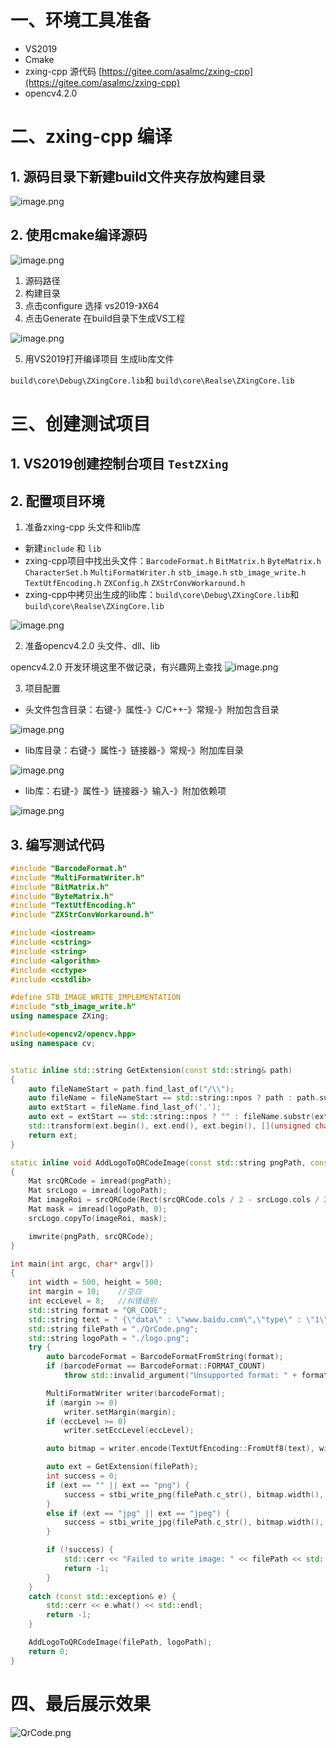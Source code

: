 # 一、环境工具准备
- VS2019
- Cmake
- zxing-cpp 源代码 [https://gitee.com/asalmc/zxing-cpp](https://gitee.com/asalmc/zxing-cpp)
- opencv4.2.0
# 二、zxing-cpp 编译
## 1. 源码目录下新建build文件夹存放构建目录
![image.png](https://cdn.nlark.com/yuque/0/2022/png/29411390/1671605784232-9e127030-99eb-472c-ace6-ca44c92c568e.png#averageHue=%23201e1c&clientId=u23b55681-6263-4&crop=0&crop=0&crop=1&crop=1&from=paste&height=279&id=uead410ed&margin=%5Bobject%20Object%5D&name=image.png&originHeight=279&originWidth=491&originalType=binary&ratio=1&rotation=0&showTitle=false&size=18838&status=done&style=none&taskId=u781508e1-25bd-405b-9d20-8ec5d08f8f8&title=&width=491)
## 2. 使用cmake编译源码
![image.png](https://cdn.nlark.com/yuque/0/2022/png/29411390/1671605936020-89f1a7a1-0b81-403b-9f6e-591cf1312f09.png#averageHue=%23f7d6d5&clientId=u23b55681-6263-4&crop=0&crop=0&crop=1&crop=1&from=paste&height=631&id=u79229bf2&margin=%5Bobject%20Object%5D&name=image.png&originHeight=631&originWidth=819&originalType=binary&ratio=1&rotation=0&showTitle=false&size=32015&status=done&style=none&taskId=u2a1c589e-e76d-4f3d-85c1-646659df742&title=&width=819)

1. 源码路径
2. 构建目录
3. 点击configure 选择 vs2019-》X64
4. 点击Generate 在build目录下生成VS工程

![image.png](https://cdn.nlark.com/yuque/0/2022/png/29411390/1671606067963-af385b2a-402e-4781-b9d1-3332fad8344b.png#averageHue=%23211f1d&clientId=u23b55681-6263-4&crop=0&crop=0&crop=1&crop=1&from=paste&height=474&id=u739e9ccd&margin=%5Bobject%20Object%5D&name=image.png&originHeight=474&originWidth=238&originalType=binary&ratio=1&rotation=0&showTitle=false&size=11376&status=done&style=none&taskId=u3387590b-4280-480d-8d7e-afa4e17185f&title=&width=238)

5. 用VS2019打开编译项目 生成lib库文件

`build\core\Debug\ZXingCore.lib`和 `build\core\Realse\ZXingCore.lib`
# 三、创建测试项目
## 1. VS2019创建控制台项目 `TestZXing`
## 2. 配置项目环境

1. 准备zxing-cpp 头文件和lib库
- 新建`include` 和 `lib`  
- zxing-cpp项目中找出头文件：`BarcodeFormat.h` `BitMatrix.h` `ByteMatrix.h` `CharacterSet.h` `MultiFormatWriter.h` `stb_image.h` `stb_image_write.h` `TextUtfEncoding.h` `ZXConfig.h` `ZXStrConvWorkaround.h`  
- zxing-cpp中拷贝出生成的lib库：`build\core\Debug\ZXingCore.lib`和 `build\core\Realse\ZXingCore.lib`

![image.png](https://cdn.nlark.com/yuque/0/2022/png/29411390/1671606998937-cf6b9c91-940e-4d45-8c46-85cfd9b0681b.png#averageHue=%231f1d1b&clientId=u23b55681-6263-4&crop=0&crop=0&crop=1&crop=1&from=paste&height=106&id=u3d1381d7&margin=%5Bobject%20Object%5D&name=image.png&originHeight=106&originWidth=176&originalType=binary&ratio=1&rotation=0&showTitle=false&size=1972&status=done&style=none&taskId=ubd851dbf-e1b3-4d8b-a6bb-10f539261bc&title=&width=176)

2. 准备opencv4.2.0 头文件、dll、lib

opencv4.2.0 开发环境这里不做记录，有兴趣网上查找
![image.png](https://cdn.nlark.com/yuque/0/2022/png/29411390/1671606977538-9a69e4b3-d2bb-4096-a087-35ab7d5f6371.png#averageHue=%23201e1b&clientId=u23b55681-6263-4&crop=0&crop=0&crop=1&crop=1&from=paste&height=123&id=ud4e4b45f&margin=%5Bobject%20Object%5D&name=image.png&originHeight=123&originWidth=182&originalType=binary&ratio=1&rotation=0&showTitle=false&size=2008&status=done&style=none&taskId=u2bc1c087-743e-42e0-9f61-4d556b12a33&title=&width=182)

3. 项目配置
- 头文件包含目录：右键-》属性-》C/C++-》常规-》附加包含目录

![image.png](https://cdn.nlark.com/yuque/0/2022/png/29411390/1671607230871-0a58e078-4a55-4943-8b7d-534ed8309358.png#averageHue=%23fbf1b7&clientId=u23b55681-6263-4&crop=0&crop=0&crop=1&crop=1&from=paste&height=140&id=u1d4f4b78&margin=%5Bobject%20Object%5D&name=image.png&originHeight=140&originWidth=235&originalType=binary&ratio=1&rotation=0&showTitle=false&size=3827&status=done&style=none&taskId=u0b2a0c87-fa5e-4afa-a9c3-56a9175a439&title=&width=235)

- lib库目录：右键-》属性-》链接器-》常规-》附加库目录

![image.png](https://cdn.nlark.com/yuque/0/2022/png/29411390/1671607361973-0967c506-8deb-4691-a23d-57f9eada6bcb.png#averageHue=%23fbf2b8&clientId=u23b55681-6263-4&crop=0&crop=0&crop=1&crop=1&from=paste&height=113&id=u34a51db0&margin=%5Bobject%20Object%5D&name=image.png&originHeight=113&originWidth=174&originalType=binary&ratio=1&rotation=0&showTitle=false&size=2727&status=done&style=none&taskId=u0017412b-0b51-40e3-89fb-78bd35934ca&title=&width=174)

- lib库：右键-》属性-》链接器-》输入-》附加依赖项

![image.png](https://cdn.nlark.com/yuque/0/2022/png/29411390/1671607440072-931a3b46-2129-4969-8c35-4ed01c36ce94.png#clientId=u23b55681-6263-4&crop=0&crop=0&crop=1&crop=1&from=paste&height=133&id=uae311436&margin=%5Bobject%20Object%5D&name=image.png&originHeight=133&originWidth=165&originalType=binary&ratio=1&rotation=0&showTitle=false&size=3898&status=done&style=none&taskId=uc4006bbf-5acd-47be-8099-9bd697241a5&title=&width=165)
## 3. 编写测试代码
```cpp
#include "BarcodeFormat.h"
#include "MultiFormatWriter.h"
#include "BitMatrix.h"
#include "ByteMatrix.h"
#include "TextUtfEncoding.h"
#include "ZXStrConvWorkaround.h"

#include <iostream>
#include <cstring>
#include <string>
#include <algorithm>
#include <cctype>
#include <cstdlib>

#define STB_IMAGE_WRITE_IMPLEMENTATION
#include "stb_image_write.h"
using namespace ZXing;

#include<opencv2/opencv.hpp>  
using namespace cv;


static inline std::string GetExtension(const std::string& path)
{
	auto fileNameStart = path.find_last_of("/\\");
	auto fileName = fileNameStart == std::string::npos ? path : path.substr(fileNameStart + 1);
	auto extStart = fileName.find_last_of('.');
	auto ext = extStart == std::string::npos ? "" : fileName.substr(extStart + 1);
	std::transform(ext.begin(), ext.end(), ext.begin(), [](unsigned char c) { return std::tolower(c); });
	return ext;
}

static inline void AddLogoToQRCodeImage(const std::string pngPath, const std::string logoPath)
{
	Mat srcQRCode = imread(pngPath);
	Mat srcLogo = imread(logoPath);
	Mat imageRoi = srcQRCode(Rect(srcQRCode.cols / 2 - srcLogo.cols / 2, srcQRCode.rows / 2 - srcLogo.rows / 2, srcLogo.cols, srcLogo.rows));
	Mat mask = imread(logoPath, 0);
	srcLogo.copyTo(imageRoi, mask);

	imwrite(pngPath, srcQRCode);
}

int main(int argc, char* argv[])
{
	int width = 500, height = 500;
	int margin = 10;    //空白
	int eccLevel = 8;	//纠错级别
	std::string format = "QR_CODE";
	std::string text = " {\"data\" : \"www.baidu.com\",\"type\" : \"1\"} ";
	std::string filePath = "./QrCode.png";
	std::string logoPath = "./logo.png";
	try {
		auto barcodeFormat = BarcodeFormatFromString(format);
		if (barcodeFormat == BarcodeFormat::FORMAT_COUNT)
			throw std::invalid_argument("Unsupported format: " + format);

		MultiFormatWriter writer(barcodeFormat);
		if (margin >= 0)
			writer.setMargin(margin);
		if (eccLevel >= 0)
			writer.setEccLevel(eccLevel);

		auto bitmap = writer.encode(TextUtfEncoding::FromUtf8(text), width, height).toByteMatrix();

		auto ext = GetExtension(filePath);
		int success = 0;
		if (ext == "" || ext == "png") {
			success = stbi_write_png(filePath.c_str(), bitmap.width(), bitmap.height(), 1, bitmap.data(), 0);
		}
		else if (ext == "jpg" || ext == "jpeg") {
			success = stbi_write_jpg(filePath.c_str(), bitmap.width(), bitmap.height(), 1, bitmap.data(), 0);
		}

		if (!success) {
			std::cerr << "Failed to write image: " << filePath << std::endl;
			return -1;
		}
	}
	catch (const std::exception& e) {
		std::cerr << e.what() << std::endl;
		return -1;
	}

	AddLogoToQRCodeImage(filePath, logoPath);
	return 0;
}

```
# 四、最后展示效果
![QrCode.png](https://cdn.nlark.com/yuque/0/2022/png/29411390/1671608390735-3b9c8e2c-1bb9-4354-abfd-423842b841db.png#averageHue=%23969696&clientId=u23b55681-6263-4&crop=0&crop=0&crop=1&crop=1&from=paste&height=500&id=u386ca6f8&margin=%5Bobject%20Object%5D&name=QrCode.png&originHeight=500&originWidth=500&originalType=binary&ratio=1&rotation=0&showTitle=false&size=24540&status=done&style=none&taskId=u30c8176b-cbcf-43e5-b496-050d4f8c37c&title=&width=500)
